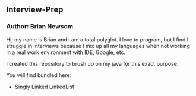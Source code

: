 ## Interview-Prep
### Author: Brian Newsom

Hi, my name is Brian and I am a total polyglot.  I love to program, but I find I struggle in interviews because I mix up all my languages when not working in a real work environment with IDE, Google, etc.

I created this repository to brush up on my java for this exact purpose.

You will find bundled here:
* Singly Linked LinkedList